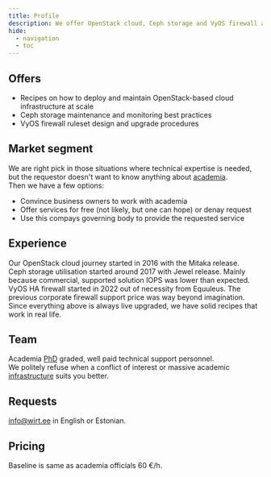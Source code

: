 ```yaml
---
title: Profile
description: We offer OpenStack cloud, Ceph storage and VyOS firewall administration and consultation.
hide:
  - navigation
  - toc
---
```

## Offers
* Recipes on how to deploy and maintain OpenStack-based cloud infrastructure at scale  
* Ceph storage maintenance and monitoring best practices  
* VyOS firewall ruleset design and upgrade procedures  

## Market segment 
We are right pick in those situations where technical expertise is needed, but the requestor doesn't want to know anything about [academia](https://ut.ee/).  
Then we have a few options:  

* Convince business owners to work with academia
* Offer services for free (not likely, but one can hope) or denay request
* Use this compays governing body to provide the requested service   

## Experience
Our OpenStack cloud journey started in 2016 with the Mitaka release.  
Ceph storage utilisation started around 2017 with Jewel release. Mainly because commercial, supported solution IOPS was lower than expected.   
VyOS HA firewall started in 2022 out of necessity from Equuleus. The previous corporate firewall support price was way beyond imagination.  
Since everything above is always live upgraded, we have solid recipes that work in real life.  

## Team
Academia [PhD](https://www.etis.ee/CV/Hannes_Tamme/eng/) graded, well paid technical support personnel.  
We politely refuse when a conflict of interest or massive academic [infrastructure](https://hpc.ut.ee/) suits you better.  

## Requests 
<a href="mailto:info@wirt.ee">info@wirt.ee</a> in English or Estonian.  
          
## Pricing
Baseline is same as academia officials 60 €/h.
